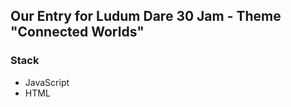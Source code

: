 Our Entry for Ludum Dare 30 Jam - Theme "Connected Worlds"
-------------------------

### Stack

* JavaScript
* HTML